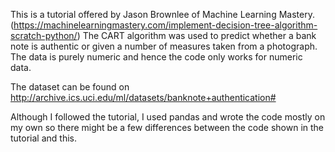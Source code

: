 
This is a tutorial offered by Jason Brownlee of Machine Learning Mastery. (https://machinelearningmastery.com/implement-decision-tree-algorithm-scratch-python/)
The CART algorithm was used to predict whether a bank note is authentic or given a number of measures taken from a photograph.
The data is purely numeric and hence the code only works for numeric data.

The dataset can be found on http://archive.ics.uci.edu/ml/datasets/banknote+authentication#

Although I followed the tutorial, I used pandas and wrote the code mostly on my own so there might be a few differences between the code shown in the tutorial and this.

